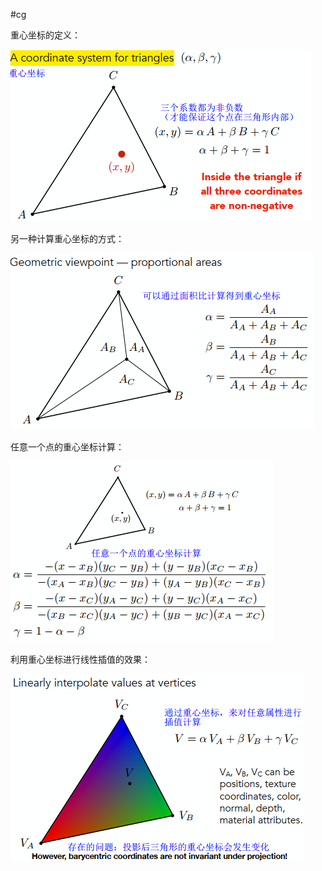 #cg 

重心坐标的定义：

![Barycentric](../img/Pasted%20image%2020231201181448.png)

另一种计算重心坐标的方式：

![](../img/Pasted%20image%2020231201181521.png)

任意一个点的重心坐标计算：

![](../img/Pasted%20image%2020231201181552.png)

利用重心坐标进行线性插值的效果：

![](../img/Pasted%20image%2020231201181611.png)



